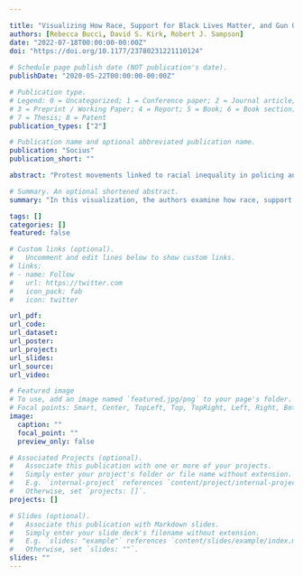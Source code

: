 ```yaml
---

title: "Visualizing How Race, Support for Black Lives Matter, and Gun Ownership Shape Views of the U.S. Capitol Insurrection of January 6, 2021"
authors: [Rebecca Bucci, David S. Kirk, Robert J. Sampson]
date: "2022-07-18T00:00:00-00:00Z"
doi: "https://doi.org/10.1177/23780231221110124"
 
# Schedule page publish date (NOT publication's date).
publishDate: "2020-05-22T00:00:00-00:00Z"

# Publication type.
# Legend: 0 = Uncategorized; 1 = Conference paper; 2 = Journal article;
# 3 = Preprint / Working Paper; 4 = Report; 5 = Book; 6 = Book section;
# 7 = Thesis; 8 = Patent
publication_types: ["2"]

# Publication name and optional abbreviated publication name.
publication: "Socius"
publication_short: ""

abstract: "Protest movements linked to racial inequality in policing and antigovernment sentiment have roiled the United States in recent years. In this visualization, the authors examine how race, support for Black Lives Matter (BLM), and gun ownership predict views about the political uprising of January 6, 2021, at the U.S. Capitol. On the basis of a 2021 survey from a long-term longitudinal study, the authors show that views of the Capitol insurrection do not vary by race, contrary to expectations. However, there is a positive association between support for BLM and views of January 6 participants as “extremists,” especially among Whites, independent of age, sex, respondent’s education, parental education, and childhood neighborhood poverty. Race and gun ownership also interact, with White gun owners an outlier in viewing the insurrection more favorably. Black gun owners, on the contrary, viewed it most negatively."

# Summary. An optional shortened abstract.
summary: "In this visualization, the authors examine how race, support for Black Lives Matter (BLM), and gun ownership predict views about the political uprising of January 6, 2021, at the U.S. Capitol."

tags: []
categories: []
featured: false

# Custom links (optional).
#   Uncomment and edit lines below to show custom links.
# links:
# - name: Follow
#   url: https://twitter.com
#   icon_pack: fab
#   icon: twitter

url_pdf:
url_code:
url_dataset:
url_poster:
url_project:
url_slides:
url_source:
url_video:

# Featured image
# To use, add an image named `featured.jpg/png` to your page's folder. 
# Focal points: Smart, Center, TopLeft, Top, TopRight, Left, Right, BottomLeft, Bottom, BottomRight.
image:
  caption: ""
  focal_point: ""
  preview_only: false

# Associated Projects (optional).
#   Associate this publication with one or more of your projects.
#   Simply enter your project's folder or file name without extension.
#   E.g. `internal-project` references `content/project/internal-project/index.md`.
#   Otherwise, set `projects: []`.
projects: []

# Slides (optional).
#   Associate this publication with Markdown slides.
#   Simply enter your slide deck's filename without extension.
#   E.g. `slides: "example"` references `content/slides/example/index.md`.
#   Otherwise, set `slides: ""`.
slides: ""
---
```

